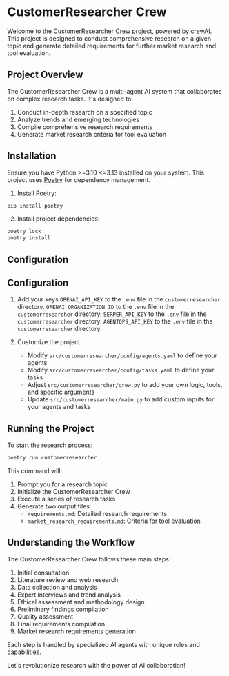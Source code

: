 # CustomerResearcher Crew

Welcome to the CustomerResearcher Crew project, powered by [crewAI](https://crewai.com). This project is designed to conduct comprehensive research on a given topic and generate detailed requirements for further market research and tool evaluation.

## Project Overview

The CustomerResearcher Crew is a multi-agent AI system that collaborates on complex research tasks. It's designed to:

1. Conduct in-depth research on a specified topic
2. Analyze trends and emerging technologies
3. Compile comprehensive research requirements
4. Generate market research criteria for tool evaluation

## Installation

Ensure you have Python >=3.10 <=3.13 installed on your system. This project uses [Poetry](https://python-poetry.org/) for dependency management.

1. Install Poetry:
```bash
pip install poetry
```

2. Install project dependencies:
```bash
poetry lock
poetry install
```

## Configuration

## Configuration

1. Add your keys
    `OPENAI_API_KEY` to the `.env` file in the `customerresearcher` directory.
    `OPENAI_ORGANIZATION_ID` to the `.env` file in the `customerresearcher` directory.
    `SERPER_API_KEY` to the `.env` file in the `customerresearcher` directory.
    `AGENTOPS_API_KEY` to the `.env` file in the `customerresearcher` directory.

2. Customize the project:
   - Modify `src/customerresearcher/config/agents.yaml` to define your agents
   - Modify `src/customerresearcher/config/tasks.yaml` to define your tasks
   - Adjust `src/customerresearcher/crew.py` to add your own logic, tools, and specific arguments
   - Update `src/customerresearcher/main.py` to add custom inputs for your agents and tasks

## Running the Project

To start the research process:

```bash
poetry run customerresearcher
```

This command will:
1. Prompt you for a research topic
2. Initialize the CustomerResearcher Crew
3. Execute a series of research tasks
4. Generate two output files:
   - `requirements.md`: Detailed research requirements
   - `market_research_requirements.md`: Criteria for tool evaluation

## Understanding the Workflow

The CustomerResearcher Crew follows these main steps:
1. Initial consultation
2. Literature review and web research
3. Data collection and analysis
4. Expert interviews and trend analysis
5. Ethical assessment and methodology design
6. Preliminary findings compilation
7. Quality assessment
8. Final requirements compilation
9. Market research requirements generation

Each step is handled by specialized AI agents with unique roles and capabilities.

Let's revolutionize research with the power of AI collaboration!
